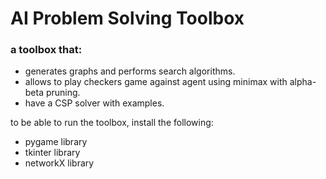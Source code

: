 # AI Problem Solving Toolbox

### a toolbox that:
* generates graphs and performs search algorithms.
* allows to play checkers game against agent using minimax with alpha-beta pruning.
* have a CSP solver with examples.
  
to be able to run the toolbox, install the following:
- pygame library
- tkinter library
- networkX library